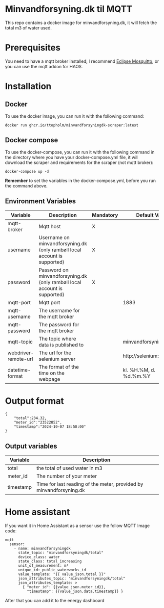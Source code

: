 # Minvandforsyning.dk til MQTT
This repo contains a docker image for minvandforsyning.dk, it will fetch the total m3 of water used.

# Prerequisites
You need to have a mqtt broker installed, I recommend [Eclipse Mosquitto](https://mosquitto.org), or you can use the mqtt addon for HAOS.

# Installation

## Docker
To use the docker image, you can run it with the following command:
```
docker run ghcr.io/ttopholm/minvandforsyningdk-scraper:latest
```

## Docker compose

To use the docker-compose, you can run it with the following command in the directory where you have your docker-compose.yml file, it will download the scraper and requirements for the scraper (not mqtt broker):
```
docker-compose up -d
```

<b>Remember</b> to set the variables in the docker-compose.yml, before you run the command above.

## Environment Variables
| Variable      | Description | Mandatory | Default Value |
| ----------- | ----------- | ----------- | ----------- |
| mqtt-broker      | Mqtt host | X ||
| username     | Username on minvandforsyning.dk (only rambøll local account is supported) | X ||
| password      | Password on minvandforsyning.dk (only rambøll local account is supported)| X ||
| mqtt-port    | Mqtt port | | 1883 |
| mqtt-username   | The username for the mqtt broker | |  |
| mqtt-password   | The password for the mqtt broker | |  |
| mqtt-topic   | The topic where  data is published to | | minvandforsyningdk/total |
| webdriver-remote-url   | The url for the selenium server | | http://selenium:4444 |
| datetime-format   | The format of the time on the webpage | | kl. %H.%M, d. %d.%m.%Y |


# Output format
```
{
    "total":234.32,
    "meter_id":"23522852",
    "timestamp":"2024-10-07 18:58:00"
}
```
## Output variables
| Variable      | Description | 
| ----------- | ----------- | 
| total     | the total of used water in m3 |
| meter_id     | The number of your meter | 
| timestamp      | Time for last reading of the meter, provided by minvandforsyning.dk|

# Home assistant
If you want it in Home Assistant as a sensor use the follow MQTT Image code:

```
mqtt
  sensor:
    - name: minvandforsyningdk
      state_topic: "minvandforsyningdk/total"
      device_class: water
      state_class: total_increasing
      unit_of_measurement: m³
      unique_id: public_waterworks_id
      value_template: "{{ value_json.total }}"
      json_attributes_topic: "minvandforsyningdk/total"
      json_attributes_template: >
        { "meter_id": {{value_json.meter_id}},
          "timestamp": {{value_json.data.timestamp}} }
```

After that you can add it to the energy dashboard